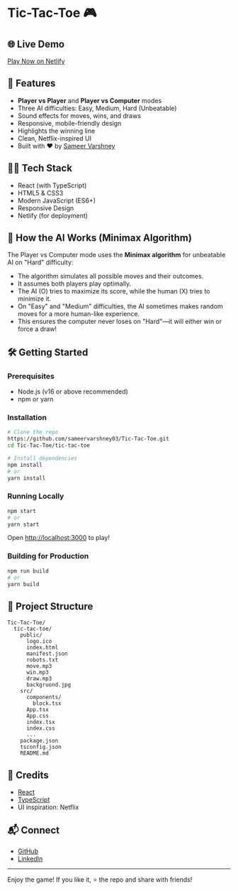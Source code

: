 # Tic-Tac-Toe 🎮

## 🌐 Live Demo
[Play Now on Netlify](https://samtictackt.netlify.app)


## 🚀 Features
- **Player vs Player** and **Player vs Computer** modes
- Three AI difficulties: Easy, Medium, Hard (Unbeatable)
- Sound effects for moves, wins, and draws
- Responsive, mobile-friendly design
- Highlights the winning line
- Clean, Netflix-inspired UI
- Built with ❤️ by [Sameer Varshney](https://github.com/sameervarshney03)

## 🧑‍💻 Tech Stack
- React (with TypeScript)
- HTML5 & CSS3
- Modern JavaScript (ES6+)
- Responsive Design
- Netlify (for deployment)

## 🤖 How the AI Works (Minimax Algorithm)
The Player vs Computer mode uses the **Minimax algorithm** for unbeatable AI on "Hard" difficulty:
- The algorithm simulates all possible moves and their outcomes.
- It assumes both players play optimally.
- The AI (O) tries to maximize its score, while the human (X) tries to minimize it.
- On "Easy" and "Medium" difficulties, the AI sometimes makes random moves for a more human-like experience.
- This ensures the computer never loses on "Hard"—it will either win or force a draw!

## 🛠️ Getting Started

### Prerequisites
- Node.js (v16 or above recommended)
- npm or yarn

### Installation
```bash
# Clone the repo
https://github.com/sameervarshney03/Tic-Tac-Toe.git
cd Tic-Tac-Toe/tic-tac-toe

# Install dependencies
npm install
# or
yarn install
```

### Running Locally
```bash
npm start
# or
yarn start
```
Open [http://localhost:3000](http://localhost:3000) to play!

### Building for Production
```bash
npm run build
# or
yarn build
```

## 📁 Project Structure
```
Tic-Tac-Toe/
  tic-tac-toe/
    public/
      logo.ico
      index.html
      manifest.json
      robots.txt
      move.mp3
      win.mp3
      draw.mp3
      backgruond.jpg
    src/
      components/
        block.tsx
      App.tsx
      App.css
      index.tsx
      index.css
      ...
    package.json
    tsconfig.json
    README.md
```

## 🙏 Credits
- [React](https://reactjs.org/)
- [TypeScript](https://www.typescriptlang.org/)
- UI inspiration: Netflix

## 📬 Connect
- [GitHub](https://github.com/sameervarshney03)
- [LinkedIn](https://www.linkedin.com/in/sameer-varshney-87102b319)

---

Enjoy the game! If you like it, ⭐️ the repo and share with friends!
